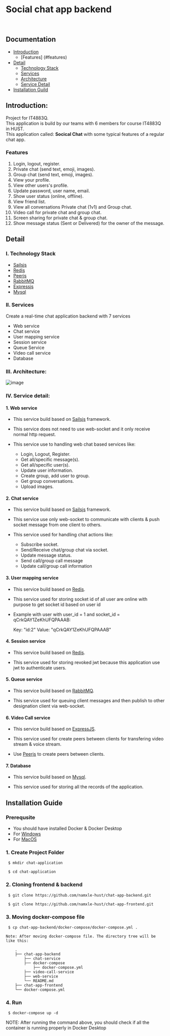 # Social chat app backend

<br>

## Documentation
* [Introduction](#introduction)
  - [Features] (#features)
* [Detail](#detail)
  - [Technology Stack](#i-technology-stack)
  - [Services](#ii-services)
  - [Architecture](#iii-architecture)
  - [Service Detail](#iv-service-detail)
* [Installation Guild](#installation-guide)

## Introduction:
Project for IT4883Q.<br>
This application is build by our teams with 6 members for course IT4883Q in HUST.<br>
This application called: <b>Socical Chat</b> with some typical features of a regular chat app.

### Features
  1. Login, logout, register.
  2. Private chat (send text, emoji, images).
  3. Group chat (send text, emoji, images).
  4. View your profile.
  5. View other users's profile.
  6. Update password, user name, email.
  7. Show user status (online, offline).
  8. View friend list.
  9. View all conversations Private chat (1v1) and Group chat.
  10. Video call for private chat and group chat.
  11. Screen sharing for private chat & group chat.
  12. Show message status (Sent or Delivered) for the owner of the message.
  
  

## Detail

### I. Technology Stack

  - [Sailsjs](https://sailsjs.com/)
  - [Redis](https://redis.io/)
  - [Peerjs](https://peerjs.com/)
  - [RabbitMQ](https://www.rabbitmq.com/)
  - [Expressjs](https://expressjs.com/)
  - [Mysql](https://www.mysql.com/)

### II. Services

Create a real-time chat application backend with 7 services
  - Web service
  - Chat service
  - User mapping service
  - Session service
  - Queue Service
  - Video call service
  - Database
  
### III. Architecture:


![image](https://user-images.githubusercontent.com/103374580/177462179-d9bf1e82-b52d-4ea0-80f5-58b75ead6e59.png)


### IV. Service detail:
  #### 1. Web service
  - This service build based on [Sailsjs](https://sailsjs.com/) framework.
  
  - This service does not need to use web-socket and it only receive normal http request.
  
  - This service use to handling web chat based services like: 
  
    - Login, Logout, Register.
    - Get all/specific message(s).
    - Get all/specific user(s).
    - Update user information.
    - Create group, add user to group.
    - Get group conversations.
    - Upload images.
    
  
  #### 2. Chat service
  - This service build based on [Sailsjs](https://sailsjs.com/) framework.

  - This service use only web-socket to communicate with clients & push socket message from one client to others.
    
  - This service used for handling chat actions like:
  
    - Subscribe socket.
    - Send/Receive chat/group chat via socket.
    - Update message status.
    - Send call/group call message
    - Update call/group call information
    
  #### 3. User mapping service
  - This service build based on [Redis](https://redis.io/).
  
  - This service used for storing socket id of all user are online with purpose to get socket id based on user id
  
  - Example with user with user_id = 1 and socket_id = qCrkQAY1ZeKhUFQPAAAB:
  
    Key: "id:2" Value: "qCrkQAY1ZeKhUFQPAAAB" 
    
  #### 4. Session service
  - This service build based on [Redis](https://redis.io/).
  
  - This service used for storing revoked jwt because this application use jwt to authenticate users.
  
  #### 5. Queue service
  - This service build based on [RabbitMQ](https://www.rabbitmq.com/).
  
  - This service used for queuing client messages and then publish to other designation client via web-socket.

  #### 6. Video Call service
  - This service build based on [ExpressJS](https://expressjs.com/).

  - This service used for create peers between clients for transfering video stream & voice stream.
  
  - Use [Peerjs](https://peerjs.com/) to create peers between clients.

  #### 7. Database
  - This service build based on [Mysql](https://www.mysql.com/).
  
  - This service used for storing all the records of the application.



## Installation Guide

### Prerequsite

- You should have installed Docker & Docker Desktop
- For [Windows](https://docs.docker.com/desktop/windows/install/)
- For [MacOS](https://docs.docker.com/desktop/mac/install/)

### 1. Create Project Folder

```
 $ mkdir chat-application
 
 $ cd chat-application
```
### 2. Cloning frontend & backend

```
 $ git clone https://github.com/namxle-hust/chat-app-backend.git
  
 $ git clone https://github.com/namxle-hust/chat-app-frontend.git
```

### 3. Moving docker-compose file

```
 $ cp chat-app-backend/docker-compose/docker-compose.yml .
```

```
Note: After moving docker-compose file. The directory tree will be like this:

    .
    ├── chat-app-backend            
        ├── chat-service            
        ├── docker-compose          
            ├── docker-compose.yml  
        ├── video-call-service      
        ├── web-service             
        └── README.md
    ├── chat-app-frontend           
    └── docker-compose.yml          
```

### 4. Run

```
 $ docker-compose up -d
```
NOTE: After running the command above, you should check if all the container is running properly in Docker Desktop





